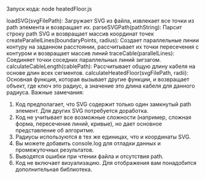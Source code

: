 Запуск кода:
node heatedFloor.js
  
loadSVG(svgFilePath): Загружает SVG из файла, извлекает все точки из path элемента и возвращает их.
parseSVGPath(pathString): Парсит строку path SVG и возвращает массив координат точек
createParallelLines(boundaryPoints, radius): Создает параллельные линии контуру на заданном расстоянии, рассчитывает их точки пересечения с контуром и возвращает массив линий
traceCable(parallelLines): Соединяет точки соседних параллельных линий зигзагом.
calculateCableLength(cablePath): Рассчитывает общую длину кабеля на основе длин всех сегментов.
calculateHeatedFloor(svgFilePath, radii): Основная функция, которая вызывает другие функции, и возвращает объект, где ключ это радиус, а значение это длина кабеля для данного радиуса.
Важные замечания:
  1) Код предполагает, что SVG содержит только один замкнутый path элемент. Для других SVG потребуется доработка.
  2) Код не учитывает все возможные сложности (например, сложная форма, пересечение линий, кривые), но дает основное представление об алгоритме.
  3) Радиусы используются в тех же единицах, что и координаты SVG.
  4) Вы можете добавить console.log для отладки данных и промежуточных результатов.
  5) Выводятся ошибки при чтении файла и отсутствия path.
  6) Код не включает визуализацию. Для отображения вам понадобится дополнительная библиотека.
